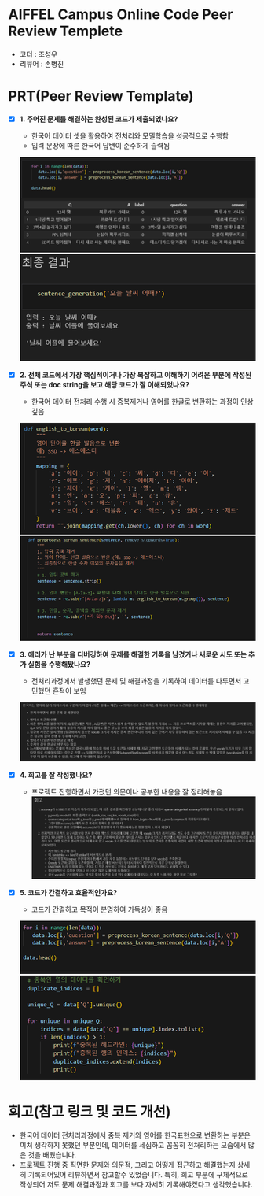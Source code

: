 # AIFFEL Campus Online Code Peer Review Templete
- 코더 : 조성우
- 리뷰어 : 손병진


# PRT(Peer Review Template)
- [x]  **1. 주어진 문제를 해결하는 완성된 코드가 제출되었나요?**
    - 한국어 데이터 셋을 활용하여 전처리와 모델학습을 성공적으로 수행함
    - 입력 문장에 따른 한국어 답변이 준수하게 출력됨
      
    ![alt text](screenshot\image_0.png)
    ![alt text](screenshot\image_1.png)
    
- [x]  **2. 전체 코드에서 가장 핵심적이거나 가장 복잡하고 이해하기 어려운 부분에 작성된 주석 또는 doc string을 보고 해당 코드가 잘 이해되었나요?**
    - 한국어 데이터 전처리 수행 시 중복제거나 영어를 한글로 변환하는 과정이 인상깊음

    ![alt text](screenshot\image_2_0.png)
    ![alt text](screenshot\image_2_1.png)
        
- [x]  **3. 에러가 난 부분을 디버깅하여 문제를 해결한 기록을 남겼거나 새로운 시도 또는 추가 실험을 수행해봤나요?**
    - 전처리과정에서 발생했던 문제 및 해결과정을 기록하여 데이터를 다루면서 고민했던 흔적이 보임
    
    ![alt text](screenshot\image_3.png)
        
- [x]  **4. 회고를 잘 작성했나요?**
    - 프로젝트 진행하면서 가졌던 의문이나 공부한 내용을 잘 정리해놓음
    ![alt text](screenshot\image_4.png)
        
- [x]  **5. 코드가 간결하고 효율적인가요?**
    - 코드가 간결하고 목적이 분명하여 가독성이 좋음

    ![alt text](screenshot\image_5.png)
    ![alt text](screenshot\image_6.png)


# 회고(참고 링크 및 코드 개선)
- 한국어 데이터 전처리과정에서 중복 제거와 영어를 한국표현으로 변환하는 부분은 미처 생각하지 못했던 부분인데, 데이터를 세심하고 꼼꼼히 전처리하는 모습에서 많은 것을 배웠습니다. 
- 프로젝트 진행 중 직면한 문제와 의문점, 그리고 어떻게 접근하고 해결했는지 상세히 기록되어있어 리뷰하면서 참고할수 있었습니다. 특히, 회고 부분에 구체적으로 작성되어 저도 문제 해결과정과 회고를 보다 자세히 기록해야곘다고 생각했습니다.    
